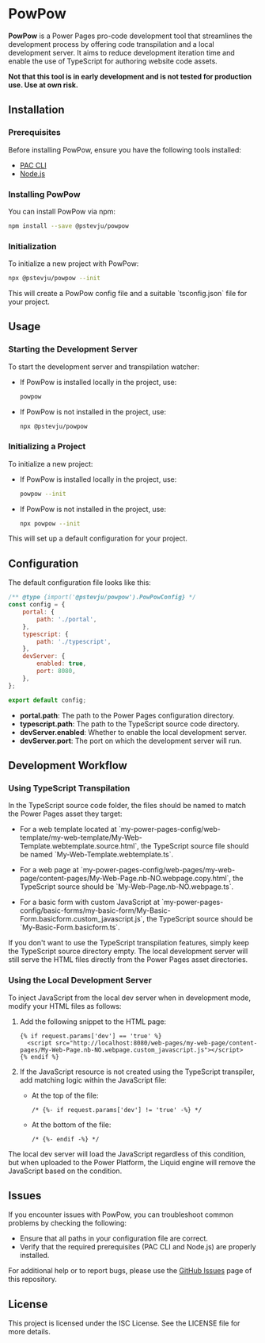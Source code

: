 # PowPow

**PowPow** is a Power Pages pro-code development tool that streamlines the development process by offering code transpilation and a local development server. It aims to reduce development iteration time and enable the use of TypeScript for authoring website code assets.

__Not that this tool is in early development and is not tested for production use. Use at own risk.__

## Installation

### Prerequisites

Before installing PowPow, ensure you have the following tools installed:

-   [PAC CLI](https://learn.microsoft.com/en-us/power-platform/developer/cli/introduction?tabs=windows)
-   [Node.js](https://nodejs.org/)

### Installing PowPow

You can install PowPow via npm:

```bash
npm install --save @pstevju/powpow
```

### Initialization

To initialize a new project with PowPow:

```bash
npx @pstevju/powpow --init
```

This will create a PowPow config file and a suitable \`tsconfig.json\` file for your project.

## Usage

### Starting the Development Server

To start the development server and transpilation watcher:

-   If PowPow is installed locally in the project, use:

    ```bash
    powpow
    ```

-   If PowPow is not installed in the project, use:

    ```bash
    npx @pstevju/powpow
    ```

### Initializing a Project

To initialize a new project:

-   If PowPow is installed locally in the project, use:

    ```bash
    powpow --init
    ```

-   If PowPow is not installed in the project, use:

    ```bash
    npx powpow --init
    ```

This will set up a default configuration for your project.

## Configuration

The default configuration file looks like this:

```javascript
/** @type {import('@pstevju/powpow').PowPowConfig} */
const config = {
	portal: {
		path: './portal',
	},
	typescript: {
		path: './typescript',
	},
	devServer: {
		enabled: true,
		port: 8080,
	},
};

export default config;
```

-   **portal.path**: The path to the Power Pages configuration directory.
-   **typescript.path**: The path to the TypeScript source code directory.
-   **devServer.enabled**: Whether to enable the local development server.
-   **devServer.port**: The port on which the development server will run.

## Development Workflow

### Using TypeScript Transpilation

In the TypeScript source code folder, the files should be named to match the Power Pages asset they target:

-   For a web template located at \`my-power-pages-config/web-template/my-web-template/My-Web-Template.webtemplate.source.html\`, the TypeScript source file should be named \`My-Web-Template.webtemplate.ts\`.
-   For a web page at \`my-power-pages-config/web-pages/my-web-page/content-pages/My-Web-Page.nb-NO.webpage.copy.html\`, the TypeScript source should be \`My-Web-Page.nb-NO.webpage.ts\`.

-   For a basic form with custom JavaScript at \`my-power-pages-config/basic-forms/my-basic-form/My-Basic-Form.basicform.custom_javascript.js\`, the TypeScript source should be \`My-Basic-Form.basicform.ts\`.

If you don't want to use the TypeScript transpilation features, simply keep the TypeScript source directory empty. The local development server will still serve the HTML files directly from the Power Pages asset directories.

### Using the Local Development Server

To inject JavaScript from the local dev server when in development mode, modify your HTML files as follows:

1. Add the following snippet to the HTML page:

    ```liquid
    {% if request.params['dev'] == 'true' %}
      <script src="http://localhost:8080/web-pages/my-web-page/content-pages/My-Web-Page.nb-NO.webpage.custom_javascript.js"></script>
    {% endif %}
    ```

2. If the JavaScript resource is not created using the TypeScript transpiler, add matching logic within the JavaScript file:

    - At the top of the file:

        ```liquid
        /* {%- if request.params['dev'] != 'true' -%} */
        ```

    - At the bottom of the file:

        ```liquid
        /* {%- endif -%} */
        ```

The local dev server will load the JavaScript regardless of this condition, but when uploaded to the Power Platform, the Liquid engine will remove the JavaScript based on the condition.

## Issues

If you encounter issues with PowPow, you can troubleshoot common problems by checking the following:

-   Ensure that all paths in your configuration file are correct.
-   Verify that the required prerequisites (PAC CLI and Node.js) are properly installed.

For additional help or to report bugs, please use the [GitHub Issues](#) page of this repository.

## License

This project is licensed under the ISC License. See the LICENSE file for more details.
